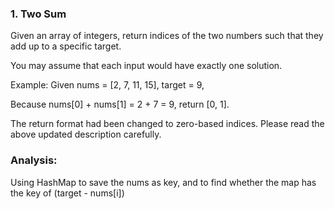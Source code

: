 ### 1. Two Sum

Given an array of integers, return indices of the two numbers such that they add up to a specific target.

You may assume that each input would have exactly one solution.

Example:
Given nums = [2, 7, 11, 15], target = 9,

Because nums[0] + nums[1] = 2 + 7 = 9,
return [0, 1].

The return format had been changed to zero-based indices. Please read the above updated description carefully.

### Analysis:

Using HashMap to save the nums as key, and to find whether the map has the key of (target - nums[i])
